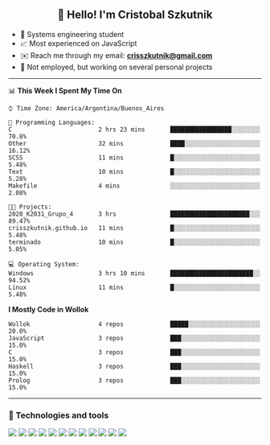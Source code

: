 <h2 align="center">👋 Hello! I'm Cristobal Szkutnik</h2>

- 📖  Systems engineering student
- 📈  Most experienced on JavaScript
- ✉️  Reach me through my email: **crisszkutnik@gmail.com**
- 🏢  Not employed, but working on several personal projects

-------

<!--START_SECTION:waka-->
📊 **This Week I Spent My Time On** 

```text
⌚︎ Time Zone: America/Argentina/Buenos_Aires

💬 Programming Languages: 
C                        2 hrs 23 mins       █████████████████░░░░░░░░   70.8% 
Other                    32 mins             ████░░░░░░░░░░░░░░░░░░░░░   16.12% 
SCSS                     11 mins             █░░░░░░░░░░░░░░░░░░░░░░░░   5.48% 
Text                     10 mins             █░░░░░░░░░░░░░░░░░░░░░░░░   5.28% 
Makefile                 4 mins              ░░░░░░░░░░░░░░░░░░░░░░░░░   2.08%

🐱‍💻 Projects: 
2020_K2031_Grupo_4       3 hrs               ██████████████████████░░░   89.47% 
crisszkutnik.github.io   11 mins             █░░░░░░░░░░░░░░░░░░░░░░░░   5.48% 
terminado                10 mins             █░░░░░░░░░░░░░░░░░░░░░░░░   5.05%

💻 Operating System: 
Windows                  3 hrs 10 mins       ███████████████████████░░   94.52% 
Linux                    11 mins             █░░░░░░░░░░░░░░░░░░░░░░░░   5.48%

```

**I Mostly Code in Wollok** 

```text
Wollok                   4 repos             █████░░░░░░░░░░░░░░░░░░░░   20.0% 
JavaScript               3 repos             ███░░░░░░░░░░░░░░░░░░░░░░   15.0% 
C                        3 repos             ███░░░░░░░░░░░░░░░░░░░░░░   15.0% 
Haskell                  3 repos             ███░░░░░░░░░░░░░░░░░░░░░░   15.0% 
Prolog                   3 repos             ███░░░░░░░░░░░░░░░░░░░░░░   15.0%

```



<!--END_SECTION:waka-->

-------

### 🔧 Technologies and tools
<div>
  <img src="https://img.shields.io/badge/node.js%20-%2343853D.svg?&style=for-the-badge&logo=node.js&logoColor=white"/>
  <img src="https://img.shields.io/badge/javascript%20-%23323330.svg?&style=for-the-badge&logo=javascript&logoColor=%23F7DF1E"/>
  <img src="https://img.shields.io/badge/typescript%20-%23007ACC.svg?&style=for-the-badge&logo=typescript&logoColor=white"/>
  <img src="https://img.shields.io/badge/html5%20-%23E34F26.svg?&style=for-the-badge&logo=html5&logoColor=white"/>
  <img src="https://img.shields.io/badge/css3%20-%231572B6.svg?&style=for-the-badge&logo=css3&logoColor=white"/>
  <img src="https://img.shields.io/badge/c%20-%2300599C.svg?&style=for-the-badge&logo=c&logoColor=white"/>
  <img src="https://img.shields.io/badge/react%20-%2320232a.svg?&style=for-the-badge&logo=react&logoColor=%2361DAFB"/>
  <img src="https://img.shields.io/badge/express.js%20-%23404d59.svg?&style=for-the-badge"/>
  <img src="https://img.shields.io/badge/bootstrap%20-%23563D7C.svg?&style=for-the-badge&logo=bootstrap&logoColor=white"/>
  <img src="https://img.shields.io/badge/git%20-%23F05033.svg?&style=for-the-badge&logo=git&logoColor=white"/>
  <img src="https://img.shields.io/badge/heroku%20-%23430098.svg?&style=for-the-badge&logo=heroku&logoColor=white"/>
  <img src ="https://img.shields.io/badge/MongoDB-%234ea94b.svg?&style=for-the-badge&logo=mongodb&logoColor=white"/>
 </div>
